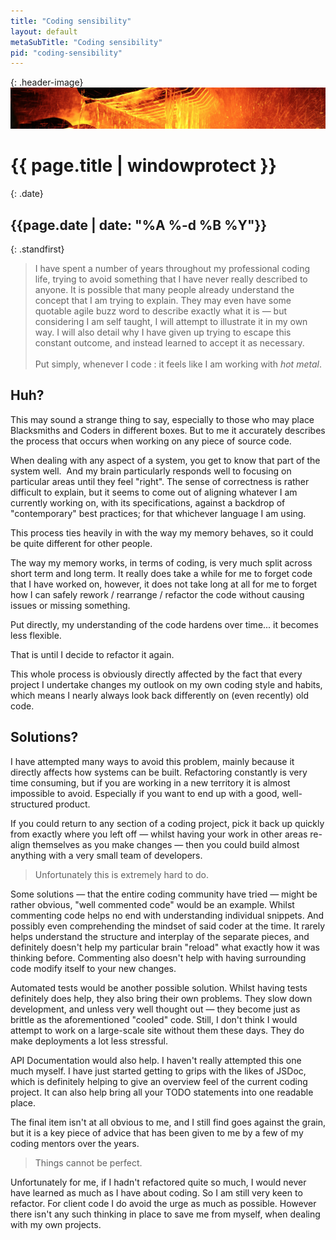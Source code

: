 ```yaml
---
title: "Coding sensibility"
layout: default
metaSubTitle: "Coding sensibility"
pid: "coding-sensibility"
---
```


{: .header-image}
[![Hot Metal](/images/hot-metal.jpg)]({{page.url}})

# {{ page.title | windowprotect }}

{: .date}
## {{page.date | date: "%A %-d %B %Y"}}

{: .standfirst}
> I have spent a number of years throughout my professional coding life, trying to avoid something that I have never really described to anyone. It is possible that many people already understand the concept that I am trying to explain. They may even have some quotable agile buzz word to describe exactly what it is &mdash; but considering I am self taught, I will attempt to illustrate it in my own way. I will also detail why I have given up trying to escape this constant outcome, and instead learned to accept it as necessary.
> <br />
> <br />
> Put simply, whenever I code : it feels like I am working with <i>hot metal</i>.

<!--more-->

## Huh?
This may sound a strange thing to say, especially to those who may place Blacksmiths and Coders in different boxes. But to me it accurately describes the process that occurs when working on any piece of source code.

When dealing with any aspect of a system, you get to know that part of the system well.&nbsp; And my brain particularly responds well to focusing on particular areas until they feel "right". The sense of correctness is rather difficult to explain, but it seems to come out of aligning whatever I am currently working on, with its specifications, against a backdrop of "contemporary" best practices; for that whichever language I am using.

This process ties heavily in with the way my memory behaves, so it could be quite different for other people.

The way my memory works, in terms of coding, is very much split across short term and long term. It really does take a while for me to forget code that I have worked on, however, it does not take long at all for me to forget how I can safely rework / rearrange / refactor the code without causing issues or missing something.

Put directly, my understanding of the code hardens over time... it becomes less flexible.

That is until I decide to refactor it again.

This whole process is obviously directly affected by the fact that every project I undertake changes my outlook on my own coding style and habits, which means I nearly always look back differently on (even recently) old code. 

## Solutions?
I have attempted many ways to avoid this problem, mainly because it directly affects how systems can be built. Refactoring constantly is very time consuming, but if you are working in a new territory it is almost impossible to avoid. Especially if you want to end up with a good, well-structured product.

If you could return to any section of a coding project, pick it back up quickly from exactly where you left off — whilst having your work in other areas re-align themselves as you make changes — then you could build almost anything with a very small team of developers.

> Unfortunately this is extremely hard to do. 

Some solutions — that the entire coding community have tried — might be rather obvious, "well commented code" would be an example. Whilst commenting code helps no end with understanding individual snippets. And possibly even comprehending the mindset of said coder at the time. It rarely helps understand the structure and interplay of the separate pieces, and definitely doesn't help my particular brain "reload" what exactly how it was thinking before. Commenting also doesn't help with having surrounding code modify itself to your new changes.

Automated tests would be another possible solution. Whilst having tests definitely does help, they also bring their own problems. They slow down development, and unless very well thought out — they become just as brittle as the aforementioned "cooled" code. Still, I don't think I would attempt to work on a large-scale site without them these days. They do make deployments a lot less stressful.

API Documentation would also help. I haven't really attempted this one much myself. I have just started getting to grips with the likes of JSDoc, which is definitely helping to give an overview feel of the current coding project. It can also help bring all your TODO statements into one readable place.

The final item isn't at all obvious to me, and I still find goes against the grain, but it is a key piece of advice that has been given to me by a few of my coding mentors over the years.

> Things cannot be perfect.

Unfortunately for me, if I hadn't refactored quite so much, I would never have learned as much as I have about coding. So I am still very keen to refactor. For client code I do avoid the urge as much as possible. However there isn't any such thinking in place to save me from myself, when dealing with my own projects.